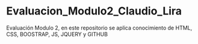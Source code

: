 # Evaluacion_Modulo2_Claudio_Lira
Evaluación Modulo 2, en este repositorio se aplica conocimiento de HTML, CSS, BOOSTRAP, JS, JQUERY y GITHUB

